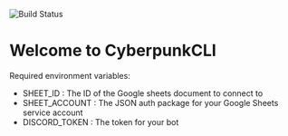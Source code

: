 ![Build Status](https://github.com/HarleyVanselow/CyberpunkCLI/workflows/Build/badge.svg)

<h1>Welcome to CyberpunkCLI</h1>

Required environment variables:
- SHEET_ID : The ID of the Google sheets document to connect to
- SHEET_ACCOUNT : The JSON auth package for your Google Sheets service account
- DISCORD_TOKEN : The token for your bot